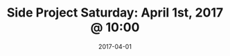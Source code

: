 ---
title:  "Side Project Saturday: April 1st, 2017 @ 10:00"
date:   2017-04-01
meetup_id: "238425854"
meetup_url: "https://www.meetup.com/CocoaHeads-Montreal/events/238425854/"
venue_name: "GAB Café Collaboratif"
venue_address: "4815-A Boul. Saint-Laurent, Montréal, QC"
venue_address_map_url: "http://maps.google.com/maps?q=4815-A+Boul.+Saint-Laurent%2C+Montréal%2C+QC%2C+ca"
---